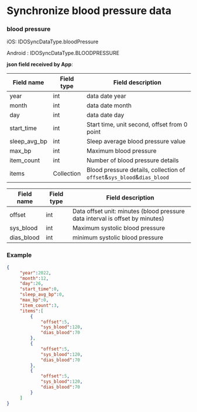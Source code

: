 # Synchronize blood pressure data

### blood pressure

iOS: IDOSyncDataType.bloodPressure

Android : IDOSyncDataType.BLOODPRESSURE

**json field received by App**:

| Field name   | Field type | Field description                                            |
| ------------ | ---------- | ------------------------------------------------------------ |
| year         | int        | data date year                                               |
| month        | int        | data date month                                              |
| day          | int        | data date day                                                |
| start_time   | int        | Start time, unit second, offset from 0 point                 |
| sleep_avg_bp | int        | Sleep average blood pressure value                           |
| max_bp       | int        | Maximum blood pressure                                       |
| item_count   | int        | Number of blood pressure details                             |
| items        | Collection | Blood pressure details, collection of `offset`&`sys_blood`&`dias_blood` |

| Field name | Field type | Field description                                            |
| ---------- | ---------- | ------------------------------------------------------------ |
| offset     | int        | Data offset unit: minutes (blood pressure data interval is offset by minutes) |
| sys_blood  | int        | Maximum systolic blood pressure                              |
| dias_blood | int        | minimum systolic blood pressure                              |

### Example

```json
{
     "year":2022,
     "month":12,
     "day":26,
     "start_time":0,
     "sleep_avg_bp":0,
     "max_bp":0,
     "item_count":3,
     "items":[
         {
             "offset":5,
             "sys_blood":120,
             "dias_blood":70
         },
         {
             "offset":5,
             "sys_blood":120,
             "dias_blood":70
         },
         {
             "offset":5,
             "sys_blood":120,
             "dias_blood":70
         }
     ]
}
```
